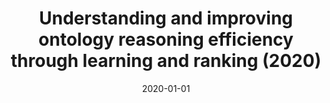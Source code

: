 ---
title: "Understanding and improving ontology reasoning efficiency through learning and ranking  (2020)"
collection: publications
permalink: /publication/r2o2_infosys
date: 2020-01-01
venue: 'Information Systems '
paperurl: '/files/research/r2o2_infosys.pdf'
link: 'https://www.sciencedirect.com/science/article/abs/pii/S0306437917306476'
github: 'https://github.com/liyuanfang/r2o2-star'
citation: '<b>Yong-Bin Kang</b>, Shonali Krishnaswamy, Wudhichart Sawangphol, Lianli Gao, Yuan-Fang Li,
Understanding and improving ontology reasoning efficiency through learning and ranking,
Information Systems, Volume 87, 2020, 101412, ISSN 0306-4379, https://doi.org/10.1016/j.is.2019.07.002.'
---